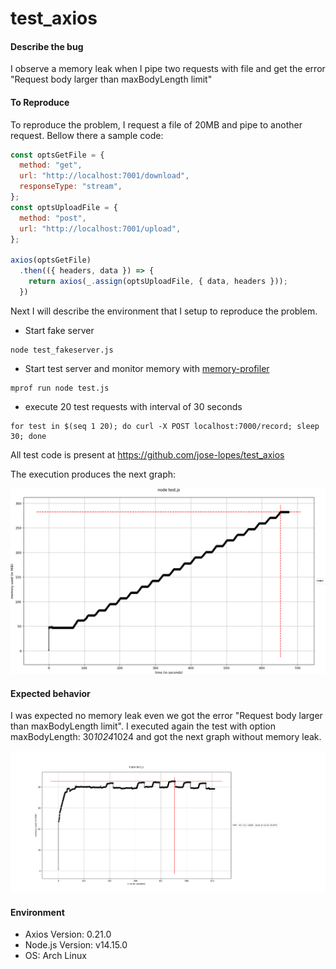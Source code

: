 # test_axios

#### Describe the bug

I observe a memory leak when I pipe two requests with file and get the error "Request body larger than maxBodyLength limit"

#### To Reproduce

To reproduce the problem, I request a file of 20MB and pipe to another request.
Bellow there a sample code:

```js
const optsGetFile = {
  method: "get",
  url: "http://localhost:7001/download",
  responseType: "stream",
};
const optsUploadFile = {
  method: "post",
  url: "http://localhost:7001/upload",
};

axios(optsGetFile)
  .then(({ headers, data }) => {
    return axios(_.assign(optsUploadFile, { data, headers }));
  })

```

Next I will describe the environment that I setup to reproduce the problem.

* Start fake server

```
node test_fakeserver.js
```

* Start test server and monitor memory with [memory-profiler](https://pypi.org/project/memory-profiler/)

```
mprof run node test.js
```

* execute 20 test requests with interval of 30 seconds

```
for test in $(seq 1 20); do curl -X POST localhost:7000/record; sleep 30; done
```

All test code is present at https://github.com/jose-lopes/test_axios

The execution produces the next graph:

![Test Result](https://raw.githubusercontent.com/jose-lopes/test_axios/master/images/test.png)

#### Expected behavior

I was expected no memory leak even we got the error "Request body larger than maxBodyLength limit".
I executed again the test with option maxBodyLength: 30*1024*1024 and got the next graph without memory leak.

![Test Result](https://raw.githubusercontent.com/jose-lopes/test_axios/master/images/testExpected.png)

#### Environment
 - Axios Version: 0.21.0
 - Node.js Version: v14.15.0
 - OS: Arch Linux
